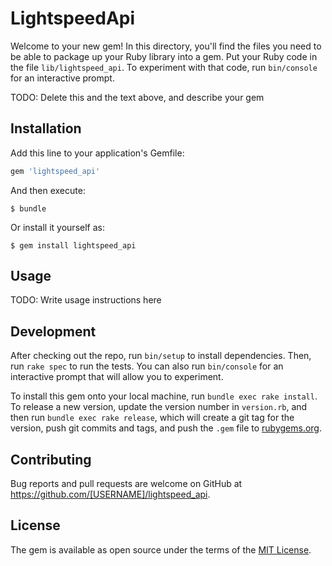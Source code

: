 # LightspeedApi

Welcome to your new gem! In this directory, you'll find the files you need to be able to package up your Ruby library into a gem. Put your Ruby code in the file `lib/lightspeed_api`. To experiment with that code, run `bin/console` for an interactive prompt.

TODO: Delete this and the text above, and describe your gem

## Installation

Add this line to your application's Gemfile:

```ruby
gem 'lightspeed_api'
```

And then execute:

    $ bundle

Or install it yourself as:

    $ gem install lightspeed_api

## Usage

TODO: Write usage instructions here

## Development

After checking out the repo, run `bin/setup` to install dependencies. Then, run `rake spec` to run the tests. You can also run `bin/console` for an interactive prompt that will allow you to experiment.

To install this gem onto your local machine, run `bundle exec rake install`. To release a new version, update the version number in `version.rb`, and then run `bundle exec rake release`, which will create a git tag for the version, push git commits and tags, and push the `.gem` file to [rubygems.org](https://rubygems.org).

## Contributing

Bug reports and pull requests are welcome on GitHub at https://github.com/[USERNAME]/lightspeed_api.


## License

The gem is available as open source under the terms of the [MIT License](http://opensource.org/licenses/MIT).

